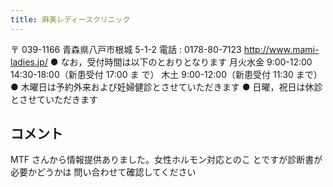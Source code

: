 ```yaml
---
title: 麻美レディースクリニック
---
```

〒 039-1166
青森県八戸市根城 5-1-2
電話 : 0178-80-7123
<http://www.mami-ladies.jp/>
● なお，受付時間は以下のとおりとなります 月火水金 9:00-12:00 14:30-18:00（新患受付 17:00 ま で）
木土 9:00-12:00（新患受付 11:30 まで） ● 木曜日は予約外来および妊婦健診とさせていただきます ● 日曜，祝日は休診とさせていただきます
## コメント
MTF さんから情報提供ありました。女性ホルモン対応とのこ とですが診断書が必要かどうかは
問い合わせて確認してください
